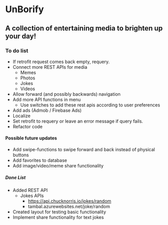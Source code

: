  # UnBorify
## A collection of entertaining media to brighten up your day!
### To do list
* If retrofit request comes back empty, requery.
* Connect more REST APIs for media
  * Memes
  * Photos
  * Jokes
  * Videos
* Allow forward (and possibly backwards) navigation
* Add more API functions in menu 
  *  Use switches to add these rest apis according to user preferences
* Add ads (Admob / Firebase Ads)
* Localize
* Set retrofit to requery or leave an error message if query fails.
* Refactor code
#### Possible future updates
* Add swipe-functions to swipe forward and back instead of physical buttons
* Add favorites to database
* Add image/video/meme share functionality

##### Done List
* Added REST API
  * Jokes APIs
     * https://api.chucknorris.io/jokes/random
     * tambal.azurewebsites.net/joke/random
* Created layout for testing basic functionality
* Implement share functionality for text jokes
